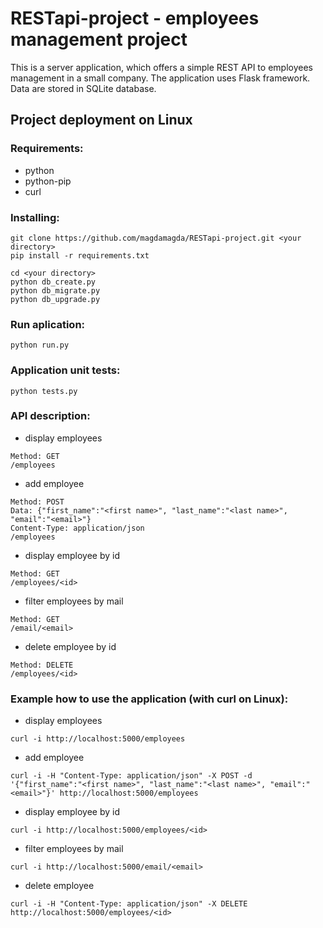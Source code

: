 # RESTapi-project - employees management project

This is a server application, which offers a simple REST API to employees management in a small company. The application uses Flask framework. Data are stored in SQLite database.  

## Project deployment on Linux ##

### Requirements: ###
- python
- python-pip
- curl

### Installing: ###
```
git clone https://github.com/magdamagda/RESTapi-project.git <your directory>
pip install -r requirements.txt

cd <your directory>
python db_create.py
python db_migrate.py
python db_upgrade.py
```
### Run aplication: ###
```
python run.py
```
### Application unit tests: ###
```
python tests.py
```
### API description: ###
 - display employees
 ```
 Method: GET
 /employees
 ```
 - add employee
 ```
 Method: POST
 Data: {"first_name":"<first name>", "last_name":"<last name>", "email":"<email>"}
 Content-Type: application/json
 /employees
 ```
 - display employee by id
 ```
 Method: GET
 /employees/<id>
 ```
 - filter employees by mail
 ```
 Method: GET
 /email/<email>
 ```
 - delete employee by id
 ```
 Method: DELETE
 /employees/<id>
 ```

### Example how to use the application (with curl on Linux): ###
 - display employees
 ```
 curl -i http://localhost:5000/employees
 ```
 - add employee
 ```
 curl -i -H "Content-Type: application/json" -X POST -d '{"first_name":"<first name>", "last_name":"<last name>", "email":"<email>"}' http://localhost:5000/employees
 ```
 - display employee by id
 ```
 curl -i http://localhost:5000/employees/<id>
 ```
 - filter employees by mail
 ```
 curl -i http://localhost:5000/email/<email>
 ```
 - delete employee
 ```
 curl -i -H "Content-Type: application/json" -X DELETE http://localhost:5000/employees/<id>
 ```



